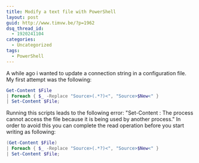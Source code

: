 ```yaml
---
title: Modify a text file with PowerShell
layout: post
guid: http://www.timvw.be/?p=1962
dsq_thread_id:
  - 1920241104
categories:
  - Uncategorized
tags:
  - PowerShell
---
```

A while ago i wanted to update a connection string in a configuration file. My first attempt was the following:

```powershell
Get-Content $File
| Foreach { $_ -Replace "Source>(.*?)<", "Source>$New<" }
| Set-Content $File;
```

Running this scripts leads to the following error: "Set-Content : The process cannot access the file because it is being used by another process." In order to avoid this you can complete the read operation before you start writing as following:

```powershell
(Get-Content $File)
| Foreach { $_ -Replace "Source>(.*?)<", "Source>$New<" }
| Set-Content $File;
```
